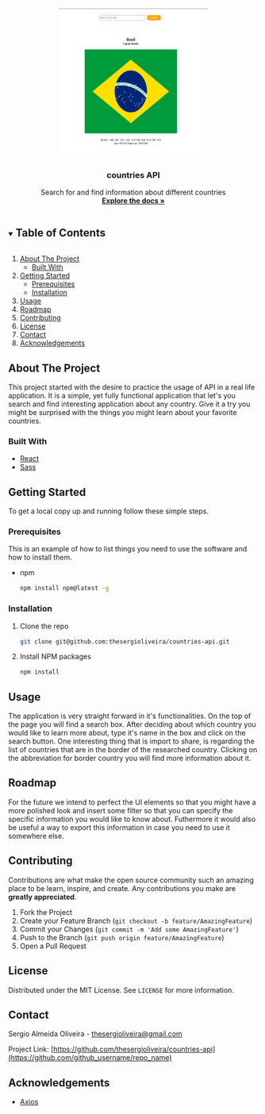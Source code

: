 <!-- [![Contributors][contributors-shield]][contributors-url]
[![Forks][forks-shield]][forks-url]
[![Stargazers][stars-shield]][stars-url]
[![Issues][issues-shield]][issues-url]
[![MIT License][license-shield]][license-url]
[![LinkedIn][linkedin-shield]][linkedin-url] -->

<!-- PROJECT LOGO -->
<br />
<p align="center">
  <a href="https://github.com/github_username/repo_name">
    <img src="public/images/img-01.png" alt="Logo" width="300" height=300">
  </a>

  <h3 align="center">countries API</h3>

  <p align="center">
    Search for and find information about different countries
    <br />
    <a href="https://github.com/thesergioliveira/countries-api/tree/main/src"><strong>Explore the docs »</strong></a>
    <br />
</p>

<!-- TABLE OF CONTENTS -->
<details open="open">
  <summary><h2 style="display: inline-block">Table of Contents</h2></summary>
  <ol>
    <li>
      <a href="#about-the-project">About The Project</a>
      <ul>
        <li><a href="#built-with">Built With</a></li>
      </ul>
    </li>
    <li>
      <a href="#getting-started">Getting Started</a>
      <ul>
        <li><a href="#prerequisites">Prerequisites</a></li>
        <li><a href="#installation">Installation</a></li>
      </ul>
    </li>
    <li><a href="#usage">Usage</a></li>
    <li><a href="#roadmap">Roadmap</a></li>
    <li><a href="#contributing">Contributing</a></li>
    <li><a href="#license">License</a></li>
    <li><a href="#contact">Contact</a></li>
    <li><a href="#acknowledgements">Acknowledgements</a></li>
  </ol>
</details>

<!-- ABOUT THE PROJECT -->

## About The Project

This project started with the desire to practice the usage of API in a real life application. It is a simple, yet fully functional application that let's you search and find interesting application about any country. Give it a try you might be surprised with the things you might learn about your favorite countries.

### Built With

- [React]()
- [Sass]()

<!-- GETTING STARTED -->

## Getting Started

To get a local copy up and running follow these simple steps.

### Prerequisites

This is an example of how to list things you need to use the software and how to install them.

- npm
  ```sh
  npm install npm@latest -g
  ```

### Installation

1. Clone the repo
   ```sh
   git clone git@github.com:thesergioliveira/countries-api.git
   ```
2. Install NPM packages
   ```sh
   npm install
   ```

<!-- USAGE EXAMPLES -->

## Usage

The application is very straight forward in it's functionalities. On the top of the page you will find a search box. After deciding about which country you would like to learn more about, type it's name in the box and click on the search button.
One interesting thing that is import to share, is regarding the list of countries that are in the border of the researched country. Clicking on the abbreviation for border country you will find more information about it.

<!-- ROADMAP -->

## Roadmap

For the future we intend to perfect the UI elements so that you might have a more polished look and insert some filter so that you can specify the specific information you would like to know about. Futhermore it would also be useful a way to export this information in case you need to use it somewhere else.

<!-- CONTRIBUTING -->

## Contributing

Contributions are what make the open source community such an amazing place to be learn, inspire, and create. Any contributions you make are **greatly appreciated**.

1. Fork the Project
2. Create your Feature Branch (`git checkout -b feature/AmazingFeature`)
3. Commit your Changes (`git commit -m 'Add some AmazingFeature'`)
4. Push to the Branch (`git push origin feature/AmazingFeature`)
5. Open a Pull Request

<!-- LICENSE -->

## License

Distributed under the MIT License. See `LICENSE` for more information.

<!-- CONTACT -->

## Contact

Sergio Almeida Oliveira - thesergioliveira@gmail.com

Project Link: [https://github.com/thesergioliveira/countries-api](https://github.com/github_username/repo_name)

<!-- ACKNOWLEDGEMENTS -->

## Acknowledgements

- [Axios](https://axios-http.com/)

<!-- MARKDOWN LINKS & IMAGES -->
<!-- https://www.markdownguide.org/basic-syntax/#reference-style-links -->

[contributors-shield]: https://img.shields.io/github/contributors/github_username/repo.svg?style=for-the-badge
[contributors-url]: https://github.com/github_username/repo/graphs/contributors
[forks-shield]: https://img.shields.io/github/forks/github_username/repo.svg?style=for-the-badge
[forks-url]: https://github.com/github_username/repo/network/members
[stars-shield]: https://img.shields.io/github/stars/github_username/repo.svg?style=for-the-badge
[stars-url]: https://github.com/github_username/repo/stargazers
[issues-shield]: https://img.shields.io/github/issues/github_username/repo.svg?style=for-the-badge
[issues-url]: https://github.com/github_username/repo/issues
[license-shield]: https://img.shields.io/github/license/github_username/repo.svg?style=for-the-badge
[license-url]: https://github.com/github_username/repo/blob/master/LICENSE.txt
[linkedin-shield]: https://img.shields.io/badge/-LinkedIn-black.svg?style=for-the-badge&logo=linkedin&colorB=555
[linkedin-url]: https://linkedin.com/in/github_username
